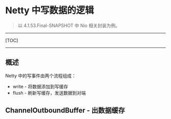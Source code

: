 # Netty 中写数据的逻辑

> 以 4.1.53.Final-SNAPSHOT 中 Nio 相关封装为例。



---

[TOC]

---

## 概述

Netty 中的写事件由两个流程组成：

- write - 将数据添加到写缓存
- flush - 刷新写缓存，发送数据到对端





## ChannelOutboundBuffer - 出数据缓存





